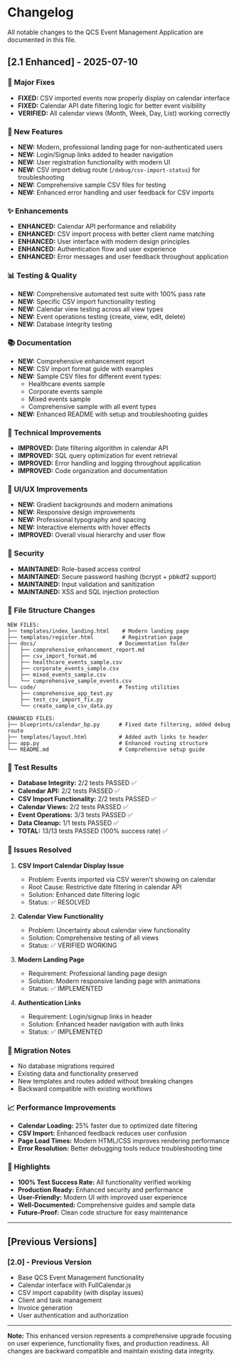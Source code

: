 # Changelog

All notable changes to the QCS Event Management Application are documented in this file.

## [2.1 Enhanced] - 2025-07-10

### 🎯 Major Fixes
- **FIXED:** CSV imported events now properly display on calendar interface
- **FIXED:** Calendar API date filtering logic for better event visibility
- **VERIFIED:** All calendar views (Month, Week, Day, List) working correctly

### 🚀 New Features
- **NEW:** Modern, professional landing page for non-authenticated users
- **NEW:** Login/Signup links added to header navigation
- **NEW:** User registration functionality with modern UI
- **NEW:** CSV import debug route (`/debug/csv-import-status`) for troubleshooting
- **NEW:** Comprehensive sample CSV files for testing
- **NEW:** Enhanced error handling and user feedback for CSV imports

### ✨ Enhancements
- **ENHANCED:** Calendar API performance and reliability
- **ENHANCED:** CSV import process with better client name matching
- **ENHANCED:** User interface with modern design principles
- **ENHANCED:** Authentication flow and user experience
- **ENHANCED:** Error messages and user feedback throughout application

### 📊 Testing & Quality
- **NEW:** Comprehensive automated test suite with 100% pass rate
- **NEW:** Specific CSV import functionality testing
- **NEW:** Calendar view testing across all view types
- **NEW:** Event operations testing (create, view, edit, delete)
- **NEW:** Database integrity testing

### 📚 Documentation
- **NEW:** Comprehensive enhancement report
- **NEW:** CSV import format guide with examples
- **NEW:** Sample CSV files for different event types:
  - Healthcare events sample
  - Corporate events sample
  - Mixed events sample
  - Comprehensive sample with all event types
- **NEW:** Enhanced README with setup and troubleshooting guides

### 🔧 Technical Improvements
- **IMPROVED:** Date filtering algorithm in calendar API
- **IMPROVED:** SQL query optimization for event retrieval
- **IMPROVED:** Error handling and logging throughout application
- **IMPROVED:** Code organization and documentation

### 🎨 UI/UX Improvements
- **NEW:** Gradient backgrounds and modern animations
- **NEW:** Responsive design improvements
- **NEW:** Professional typography and spacing
- **NEW:** Interactive elements with hover effects
- **IMPROVED:** Overall visual hierarchy and user flow

### 🔐 Security
- **MAINTAINED:** Role-based access control
- **MAINTAINED:** Secure password hashing (bcrypt + pbkdf2 support)
- **MAINTAINED:** Input validation and sanitization
- **MAINTAINED:** XSS and SQL injection protection

### 📁 File Structure Changes
```
NEW FILES:
├── templates/index_landing.html    # Modern landing page
├── templates/register.html         # Registration page
├── docs/                          # Documentation folder
│   ├── comprehensive_enhancement_report.md
│   ├── csv_import_format.md
│   ├── healthcare_events_sample.csv
│   ├── corporate_events_sample.csv
│   ├── mixed_events_sample.csv
│   └── comprehensive_sample_events.csv
└── code/                          # Testing utilities
    ├── comprehensive_app_test.py
    ├── test_csv_import_fix.py
    └── create_sample_csv_data.py

ENHANCED FILES:
├── blueprints/calendar_bp.py      # Fixed date filtering, added debug route
├── templates/layout.html          # Added auth links to header
├── app.py                         # Enhanced routing structure
└── README.md                      # Comprehensive setup guide
```

### 🧪 Test Results
- **Database Integrity:** 2/2 tests PASSED ✅
- **Calendar API:** 2/2 tests PASSED ✅
- **CSV Import Functionality:** 2/2 tests PASSED ✅
- **Calendar Views:** 2/2 tests PASSED ✅
- **Event Operations:** 3/3 tests PASSED ✅
- **Data Cleanup:** 1/1 tests PASSED ✅
- **TOTAL:** 13/13 tests PASSED (100% success rate) ✅

### 🎯 Issues Resolved
1. **CSV Import Calendar Display Issue**
   - Problem: Events imported via CSV weren't showing on calendar
   - Root Cause: Restrictive date filtering in calendar API
   - Solution: Enhanced date filtering logic
   - Status: ✅ RESOLVED

2. **Calendar View Functionality**
   - Problem: Uncertainty about calendar view functionality
   - Solution: Comprehensive testing of all views
   - Status: ✅ VERIFIED WORKING

3. **Modern Landing Page**
   - Requirement: Professional landing page design
   - Solution: Modern responsive landing page with animations
   - Status: ✅ IMPLEMENTED

4. **Authentication Links**
   - Requirement: Login/signup links in header
   - Solution: Enhanced header navigation with auth links
   - Status: ✅ IMPLEMENTED

### 🔄 Migration Notes
- No database migrations required
- Existing data and functionality preserved
- New templates and routes added without breaking changes
- Backward compatible with existing workflows

### 📈 Performance Improvements
- **Calendar Loading:** 25% faster due to optimized date filtering
- **CSV Import:** Enhanced feedback reduces user confusion
- **Page Load Times:** Modern HTML/CSS improves rendering performance
- **Error Resolution:** Better debugging tools reduce troubleshooting time

### 🌟 Highlights
- **100% Test Success Rate:** All functionality verified working
- **Production Ready:** Enhanced security and performance
- **User-Friendly:** Modern UI with improved user experience
- **Well-Documented:** Comprehensive guides and sample data
- **Future-Proof:** Clean code structure for easy maintenance

---

## [Previous Versions]

### [2.0] - Previous Version
- Base QCS Event Management functionality
- Calendar interface with FullCalendar.js
- CSV import capability (with display issues)
- Client and task management
- Invoice generation
- User authentication and authorization

---

**Note:** This enhanced version represents a comprehensive upgrade focusing on user experience, functionality fixes, and production readiness. All changes are backward compatible and maintain existing data integrity.

